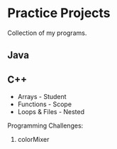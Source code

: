 # Practice Projects
Collection of my programs.

## Java

## C++
- Arrays - Student
- Functions - Scope
- Loops & Files - Nested

Programming Challenges:
1. colorMixer